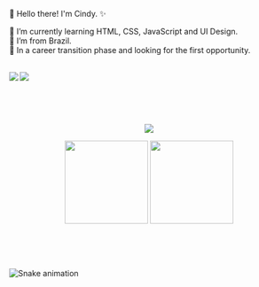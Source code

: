  📍 Hello there! I'm Cindy. ✨
 
<div>
👾 I’m currently learning HTML, CSS, JavaScript and UI Design.<br>
🔰 I’m from Brazil.<br>
📌 In a career transition phase and looking for the first opportunity.<br>
</div><br>

<a href="https://instagram.com/mcindyn_" target="_blank"><img align="left" src="https://img.shields.io/badge/-Instagram-%23E4405F?style=for-the-badge&logo=instagram&logoColor=white" target="_blank"></a>
<a href="https://www.linkedin.com/in/eucindyn" target="_blank"><img align="left" src="https://img.shields.io/badge/-LinkedIn-%230077B5?style=for-the-badge&logo=linkedin&logoColor=white" target="_blank"></a>
<br>
##
<br>
<br>

<p align="center">
  <a href="https://skillicons.dev">
    <img src="https://skillicons.dev/icons?i=nodejs,react,javascript,html,css" />
  </a>
</p>

<div align="center"
<a href="https://github.com/eucindyn">
<img height="150em" src="https://github-readme-stats.vercel.app/api?username=eucindyn&show_icons=true&theme=dracula&include_all_commits=true&count_private=true"/>
<img height="150em" src="https://github-readme-stats.vercel.app/api/top-langs/?username=eucindyn&layout=compact&langs_count=7&theme=dracula"/>
</div>

##
<br>	
<br>
  
   ![Snake animation](https://github.com/eucindyn/eucindyn/blob/output/github-contribution-grid-snake.svg)
	
        
        

        

